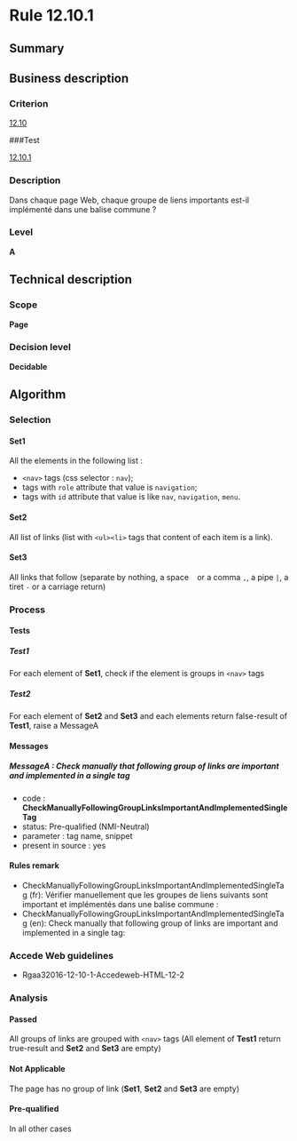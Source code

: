# Rule 12.10.1

## Summary


## Business description

### Criterion

[12.10](http://references.modernisation.gouv.fr/rgaa/criteres.html#crit-12-10)

###Test

[12.10.1](http://references.modernisation.gouv.fr/rgaa/criteres.html#test-12-10-1)

### Description

Dans chaque page Web, chaque groupe de liens importants est-il impl&eacute;ment&eacute; dans une balise commune ?

### Level

**A**

## Technical description

### Scope

**Page**

### Decision level

**Decidable**

## Algorithm

### Selection

#### Set1

All the elements in the following list :
 *  `<nav>` tags (css selector : `nav`);
 *  tags with `role` attribute that value is `navigation`;
 *  tags with `id` attribute that value is like `nav`, `navigation`, `menu`.

#### Set2

All list of links (list with `<ul><li>` tags that content of each item is a link).

#### Set3

All links that follow (separate by nothing, a space ` ` or a comma `,`, a pipe ` | `, a tiret `-` or a carriage return)

### Process

#### Tests

##### Test1

For each element of **Set1**, check if the element is groups in `<nav>` tags

##### Test2

For each element of **Set2** and **Set3** and each elements return false-result of **Test1**, raise a MessageA

#### Messages

##### MessageA : Check manually that following group of links are important and implemented in a single tag

-    code : **CheckManuallyFollowingGroupLinksImportantAndImplementedSingleTag** 
-    status: Pre-qualified (NMI-Neutral)
-    parameter : tag name, snippet
-    present in source : yes

#### Rules remark

 * CheckManuallyFollowingGroupLinksImportantAndImplementedSingleTag (fr): V&eacute;rifier manuellement que les groupes de liens suivants sont important et impl&eacute;ment&eacute;s dans une balise commune :
 * CheckManuallyFollowingGroupLinksImportantAndImplementedSingleTag (en): Check manually that following group of links are important and implemented in a single tag:

### Accede Web guidelines

 * Rgaa32016-12-10-1-Accedeweb-HTML-12-2

### Analysis

#### Passed

All groups of links are grouped with `<nav>` tags (All element of **Test1** return true-result and **Set2** and **Set3** are empty)

#### Not Applicable

The page has no group of link (**Set1**, **Set2** and **Set3** are empty)

#### Pre-qualified

In all other cases






